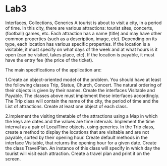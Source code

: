 <h1>Lab3</h1>
Interfaces, Collections, Generics
A tourist is about to visit a city, in a period of time. In this city, there are various attractions: tourist sites, concerts, (football) games, etc. Each attraction has a name (title) and may have other common properties (such as a description, image, etc). Depending on its type, each location has various specific properties. If the location is a visitable, it must specify on what days of the week and at what hours is it open (can be visited, takes place, etc).
If the location is payable, it must have the entry fee (the price of the ticket).

The main specifications of the application are:

1.Create an object-oriented model of the problem. You should have at least the following classes Trip, Statue, Church, Concert. The natural ordering of their objects is given by their names.
Create the interfaces Visitable and Payable. The classes above must implement these interfaces accordingly.
The Trip class will contain the name of the city, the period of time and the List of attractions.
Create at least one object of each class.

2.Implement the visiting timetable of the attractions using a Map in which the keys are dates and the values are time intervals.
Implement the time interval as a pair of LocalTime objects, using generics.
In the Trip class, create a method to display the locations that are visitable and are not payable, sorted by their opening hour.
Create default methods in the interface Visitable, that returns the opening hour for a given date.
Create the class TravelPlan. An instance of this class will specify in which day the tourist will visit each attraction.
Create a travel plan and print it on the screen.